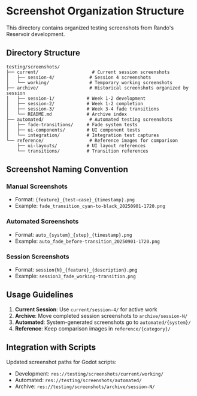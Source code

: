 # Screenshot Organization Structure

This directory contains organized testing screenshots from Rando's Reservoir development.

## Directory Structure

```
testing/screenshots/
├── current/                    # Current session screenshots
│   ├── session-4/             # Session 4 screenshots
│   └── working/               # Temporary working screenshots
├── archive/                   # Historical screenshots organized by session
│   ├── session-1/            # Week 1-2 development
│   ├── session-2/            # Week 1-2 completion
│   ├── session-3/            # Week 3-4 fade transitions
│   └── README.md             # Archive index
├── automated/                 # Automated testing screenshots
│   ├── fade-transitions/     # Fade system tests
│   ├── ui-components/        # UI component tests
│   └── integration/          # Integration test captures
└── reference/                 # Reference images for comparison
    ├── ui-layouts/           # UI layout references
    └── transitions/          # Transition references
```

## Screenshot Naming Convention

### Manual Screenshots
- Format: `{feature}_{test-case}_{timestamp}.png`
- Example: `fade_transition_cyan-to-black_20250901-1720.png`

### Automated Screenshots  
- Format: `auto_{system}_{step}_{timestamp}.png`
- Example: `auto_fade_before-transition_20250901-1720.png`

### Session Screenshots
- Format: `session{N}_{feature}_{description}.png`
- Example: `session3_fade_working-transition.png`

## Usage Guidelines

1. **Current Session**: Use `current/session-4/` for active work
2. **Archive**: Move completed session screenshots to `archive/session-N/`
3. **Automated**: System-generated screenshots go to `automated/{system}/`
4. **Reference**: Keep comparison images in `reference/{category}/`

## Integration with Scripts

Updated screenshot paths for Godot scripts:
- Development: `res://testing/screenshots/current/working/`
- Automated: `res://testing/screenshots/automated/`
- Archive: `res://testing/screenshots/archive/session-N/`